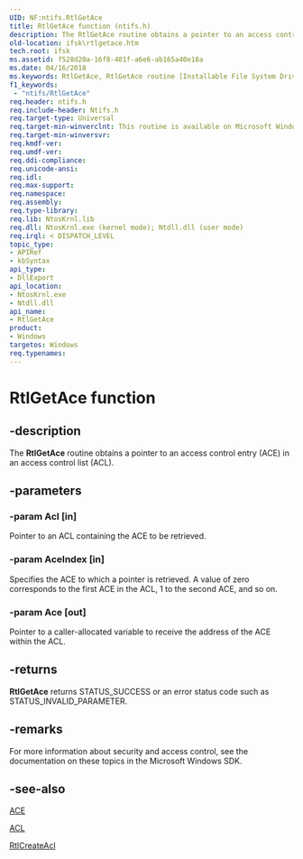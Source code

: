 ```yaml
---
UID: NF:ntifs.RtlGetAce
title: RtlGetAce function (ntifs.h)
description: The RtlGetAce routine obtains a pointer to an access control entry (ACE) in an access control list (ACL).
old-location: ifsk\rtlgetace.htm
tech.root: ifsk
ms.assetid: f528d20a-16f8-401f-a6e6-ab165a40e18a
ms.date: 04/16/2018
ms.keywords: RtlGetAce, RtlGetAce routine [Installable File System Drivers], ifsk.rtlgetace, ntifs/RtlGetAce, rtlref_e018acc3-f776-4d15-9e0b-9e34d286a746.xml
f1_keywords:
 - "ntifs/RtlGetAce"
req.header: ntifs.h
req.include-header: Ntifs.h
req.target-type: Universal
req.target-min-winverclnt: This routine is available on Microsoft Windows XP and later.
req.target-min-winversvr: 
req.kmdf-ver: 
req.umdf-ver: 
req.ddi-compliance: 
req.unicode-ansi: 
req.idl: 
req.max-support: 
req.namespace: 
req.assembly: 
req.type-library: 
req.lib: NtosKrnl.lib
req.dll: NtosKrnl.exe (kernel mode); Ntdll.dll (user mode)
req.irql: < DISPATCH_LEVEL
topic_type:
- APIRef
- kbSyntax
api_type:
- DllExport
api_location:
- NtosKrnl.exe
- Ntdll.dll
api_name:
- RtlGetAce
product:
- Windows
targetos: Windows
req.typenames: 
---
```


# RtlGetAce function


## -description


The <b>RtlGetAce</b> routine obtains a pointer to an access control entry (ACE) in an access control list (ACL). 


## -parameters




### -param Acl [in]

Pointer to an ACL containing the ACE to be retrieved. 


### -param AceIndex [in]

Specifies the ACE to which a pointer is retrieved. A value of zero corresponds to the first ACE in the ACL, 1 to the second ACE, and so on. 


### -param Ace [out]

Pointer to a caller-allocated variable to receive the address of the ACE within the ACL. 


## -returns



<b>RtlGetAce</b> returns STATUS_SUCCESS or an error status code such as STATUS_INVALID_PARAMETER. 




## -remarks



For more information about security and access control, see the documentation on these topics in the Microsoft Windows SDK. 




## -see-also




<a href="https://docs.microsoft.com/windows-hardware/drivers/ifs/ace">ACE</a>



<a href="https://docs.microsoft.com/windows-hardware/drivers/ddi/wdm/ns-wdm-_acl">ACL</a>



<a href="https://docs.microsoft.com/windows-hardware/drivers/ddi/ntifs/nf-ntifs-rtlcreateacl">RtlCreateAcl</a>
 

 


